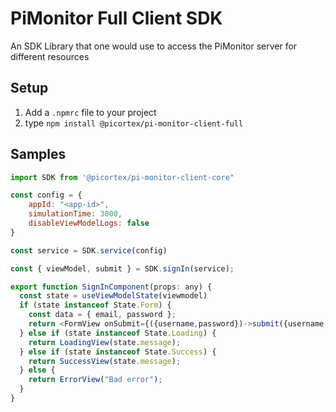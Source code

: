 # PiMonitor Full Client SDK

An SDK Library that one would use to access the PiMonitor server for different resources

## Setup

1. Add a `.npmrc` file to your project
1. type `npm install @picortex/pi-monitor-client-full`

## Samples

```javascript
import SDK from '@picortex/pi-monitor-client-core"

const config = {
    appId: "<app-id>",
    simulationTime: 3000,
    disableViewModelLogs: false
}

const service = SDK.service(config)

const { viewModel, submit } = SDK.signIn(service);

export function SignInComponent(props: any) {
  const state = useViewModelState(viewmodel)
  if (state instanceof State.Form) {
    const data = { email, password };
    return <FormView onSubmit={({username,password})->submit({username,password})}>
  } else if (state instanceof State.Loading) {
    return LoadingView(state.message);
  } else if (state instanceof State.Success) {
    return SuccessView(state.message);
  } else {
    return ErrorView("Bad error");
  }
}
```